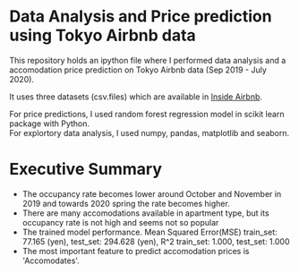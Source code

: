 # Data Analysis and Price prediction using Tokyo Airbnb data
This repository holds an ipython file where I performed data analysis and a accomodation price prediction on Tokyo Airbnb data (Sep 2019 - July 2020).

It uses three datasets (csv.files) which are available in [Inside Airbnb](http://insideairbnb.com/get-the-data.html).

For price predictions, I used random forest regression model in scikit learn package with Python. 
<br>For explortory data analysis, I used numpy, pandas, matplotlib and seaborn. 

# Executive Summary
- The occupancy rate becomes lower around October and November in 2019 and towards 2020 spring the rate becomes higher.
- There are many accomodations available in apartment type, but its occupancy rate is not high and seems not so popular
- The trained model performance.
  Mean Squared Error(MSE) train_set: 77.165 (yen), test_set: 294.628 (yen),  R^2 train_set: 1.000, test_set: 1.000 
- The most important feature to predict accomodation prices is 'Accomodates'.
